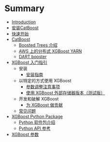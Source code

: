 # Summary

+   [Introduction](README.md)
+   [安装CatBoost](docs/安装.md)
+   [快速开始](docs/1.md)
+   [CatBoost](docs/2.md)
    +   [Boosted Trees 介绍](docs/3.md)
    +   [AWS 上的分布式 XGBoost YARN](docs/4.md)
    +   [DART booster](docs/5.md)
+   [XGBoost 入门指引](docs/6.md)
    +   安装
        +   [安装指南](docs/7.md)
    +   以特定的方式使用 XGBoost
        +   [参数调整注意事项](docs/8.md)
        +   [使用 XGBoost 外部存储器版本（测试版）](docs/9.md)
    +   开发和破解 XGBoost
        +   [为 XGBoost 做贡献](docs/10.md)
    +   [常见问题](docs/11.md)
+   [XGBoost Python Package](docs/12.md)
    +   [Python 软件包介绍](docs/13.md)
    +   [Python API 参考](docs/14.md)
+   [XGBoost 参数](docs/15.md)
